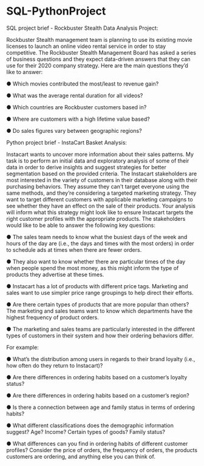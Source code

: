 # SQL-PythonProject
SQL project brief - Rockbuster Stealth Data Analysis Project:

  Rockbuster Stealth management team is planning to use its existing movie licenses to launch an online video rental service in order to stay competitive. The Rockbuster Stealth Management Board has asked a series of business questions and they expect data-driven answers that they can use for their 2020 company strategy. Here are the main questions they’d like to answer:
  
● Which movies contributed the most/least to revenue gain?

● What was the average rental duration for all videos?

● Which countries are Rockbuster customers based in?

● Where are customers with a high lifetime value based?

● Do sales figures vary between geographic regions?

  
  
  
  
  Python project brief - InstaCart Basket Analysis:
  
   Instacart wants to uncover more information about their sales patterns. My task is to perform an initial data and exploratory analysis of some of their data in order to derive insights and suggest strategies for better segmentation based on the provided criteria. The Instacart stakeholders are most interested in the variety of customers in their database along with their purchasing behaviors. They assume they can't target everyone using the same methods, and they’re considering a targeted marketing strategy. They want to target different customers with applicable marketing campaigns to see whether they have an effect on the sale of their products. Your analysis will inform what this strategy might look like to ensure Instacart targets the right customer profiles with the appropriate products. The stakeholders would like to be able to answer the following key questions:
   
● The sales team needs to know what the busiest days of the week and hours of the day are (i.e., the days and times with the most orders) in order to schedule ads at times when there are fewer orders.

● They also want to know whether there are particular times of the day when people spend the most money, as this might inform the type of products they advertise at these times.

● Instacart has a lot of products with different price tags. Marketing and sales want to use
simpler price range groupings to help direct their efforts.

● Are there certain types of products that are more popular than others? The marketing
and sales teams want to know which departments have the highest frequency of product
orders.

● The marketing and sales teams are particularly interested in the different types of
customers in their system and how their ordering behaviors differ. 

For example:

● What’s the distribution among users in regards to their brand loyalty (i.e., how
often do they return to Instacart)?

● Are there differences in ordering habits based on a customer’s loyalty status?

● Are there differences in ordering habits based on a customer’s region?

● Is there a connection between age and family status in terms of ordering habits?

● What different classifications does the demographic information suggest? Age? Income? Certain types of goods? Family status?

● What differences can you find in ordering habits of different customer profiles? Consider the price of orders, the frequency of orders, the products customers are ordering, and anything else you can think of.

  
 
